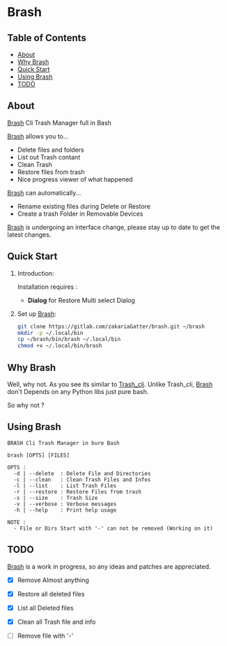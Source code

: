 # Brash

## Table of Contents

- [About](#about)
- [Why Brash](#why_brash)
- [Quick Start](#quick-start)
- [Using Brash](#using-brash)
- [TODO](#todo)

## About

[Brash] Cli Trash Manager full in Bash

[Brash] allows you to...

* Delete files and folders
* List out Trash contant
* Clean Trash
* Restore files from trash
* Nice progress viewer of what happened

[Brash] can automatically...

* Rename existing files during Delete or Restore
* Create a trash Folder in Removable Devices

[Brash] is undergoing an interface change, please stay up to date to get the latest changes.

## Quick Start

1. Introduction:

   Installation requires :
	* __Dialog__ for Restore Multi select Dialog

2. Set up [Brash]:

	``` bash
	git clone https://gitlab.com/zakariaGatter/brash.git ~/brash
	mkdir -p ~/.local/bin
	cp ~/brash/bin/brash ~/.local/bin
	chmod +x ~/.local/bin/brash
	```

## Why Brash

Well, why not. As you see its similar to [Trash_cli](https://github.com/andreafrancia/trash-cli). Unlike Trash_cli, [Brash] don't Depends on any Python libs just pure bash.

So why not ?

## Using Brash

```
BRASH Cli Trash Manager in bure Bash

brash [OPTS] [FILES]

OPTS :
  -d | --delete  : Delete File and Directories
  -c | --clean   : Clean Trash Files and Infos
  -l | --list    : List Trash Files
  -r | --restore : Restore Files from trash
  -s | --size    : Trash Size
  -v | --verbose : Verbose messages
  -h | --help    : Print help usage

NOTE :
  - File or Dirs Start with '-' can not be removed (Working on it)
```

## TODO
[Brash] is a work in progress, so any ideas and patches are appreciated.

* [X] Remove Almost anything
* [X] Restore all deleted files
* [X] List all Deleted files
* [X] Clean all Trash file and info
* [ ] Remove file with '-'


[Brash]:http://gitlab.com/zakariagatter/brash
